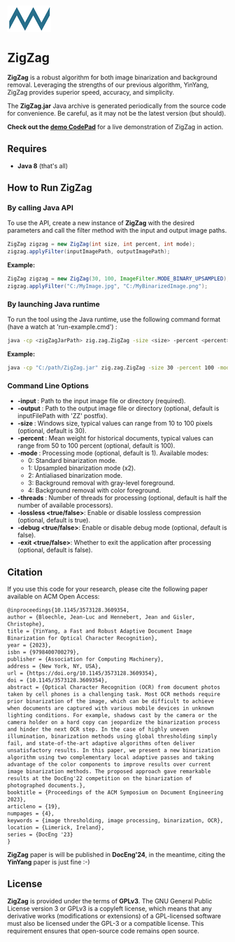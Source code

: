 ![ZigZag Logo](zz-logo.png) 

# **ZigZag**

**ZigZag** is a robust algorithm for both image binarization and background removal. Leveraging the strengths of our previous algorithm, YinYang, ZigZag provides superior speed, accuracy, and simplicity.

The **ZigZag.jar** Java archive is generated periodically from the source code for convenience. Be careful, as it may not be the latest version (but should).

**Check out the [demo CodePad](https://d23kqqls.codepad.live/)** for a live demonstration of ZigZag in action.

## **Requires**

- **Java 8** (that's all)

## **How to Run ZigZag**

### **By calling Java API**

To use the API, create a new instance of **ZigZag** with the desired parameters and call the filter method with the input and output image paths.

```java
ZigZag zigzag = new ZigZag(int size, int percent, int mode);
zigzag.applyFilter(inputImagePath, outputImagePath);
```

**Example:**

```java
ZigZag zigzag = new ZigZag(30, 100, ImageFilter.MODE_BINARY_UPSAMPLED);
zigzag.applyFilter("C:/MyImage.jpg", "C:/MyBinarizedImage.png");
```

### **By launching Java runtime**

To run the tool using the Java runtime, use the following command format (have a watch at 'run-example.cmd') :

```sh
java -cp <zigZagJarPath> zig.zag.ZigZag -size <size> -percent <percent> -mode <mode> -threads <threads> -input <inputFilePath> [-output <outputFilePath>] [-debug <true/false>] [-exit <true/false>]
```

**Example:**

```sh
java -cp "C:/path/ZigZag.jar" zig.zag.ZigZag -size 30 -percent 100 -mode 3 -threads 4 -input "C:/path/MyImage.jpg" -output "C:/path/MyBinarizedImage.png"
```

### **Command Line Options**

- **-input <inputFilePath>**: Path to the input image file or directory (required).
- **-output <outputFilePath>**: Path to the output image file or directory (optional, default is inputFilePath with 'ZZ' postfix).
- **-size <size>**: Windows size, typical values can range from 10 to 100 pixels (optional, default is 30).
- **-percent <percent>**: Mean weight for historical documents, typical values can range from 50 to 100 percent (optional, default is 100).
- **-mode <mode>**: Processing mode (optional, default is 1). Available modes:
  - 0: Standard binarization mode.
  - 1: Upsampled binarization mode (x2).
  - 2: Antialiased binarization mode.
  - 3: Background removal with gray-level foreground.
  - 4: Background removal with color foreground.
- **-threads <threads>**: Number of threads for processing (optional, default is half the number of available processors).
- **-lossless <true/false>**: Enable or disable lossless compression (optional, default is true). 
- **-debug <true/false>**: Enable or disable debug mode (optional, default is false).
- **-exit <true/false>**: Whether to exit the application after processing (optional, default is false).

## **Citation**

If you use this code for your research, please cite the following paper available on ACM Open Access:

```
@inproceedings{10.1145/3573128.3609354,
author = {Bloechle, Jean-Luc and Hennebert, Jean and Gisler, Christophe},
title = {YinYang, a Fast and Robust Adaptive Document Image Binarization for Optical Character Recognition},
year = {2023},
isbn = {9798400700279},
publisher = {Association for Computing Machinery},
address = {New York, NY, USA},
url = {https://doi.org/10.1145/3573128.3609354},
doi = {10.1145/3573128.3609354},
abstract = {Optical Character Recognition (OCR) from document photos taken by cell phones is a challenging task. Most OCR methods require prior binarization of the image, which can be difficult to achieve when documents are captured with various mobile devices in unknown lighting conditions. For example, shadows cast by the camera or the camera holder on a hard copy can jeopardize the binarization process and hinder the next OCR step. In the case of highly uneven illumination, binarization methods using global thresholding simply fail, and state-of-the-art adaptive algorithms often deliver unsatisfactory results. In this paper, we present a new binarization algorithm using two complementary local adaptive passes and taking advantage of the color components to improve results over current image binarization methods. The proposed approach gave remarkable results at the DocEng'22 competition on the binarization of photographed documents.},
booktitle = {Proceedings of the ACM Symposium on Document Engineering 2023},
articleno = {19},
numpages = {4},
keywords = {image thresholding, image processing, binarization, OCR},
location = {Limerick, Ireland},
series = {DocEng '23}
}
```

**ZigZag** paper is will be published in **DocEng'24**, in the meantime, citing the **YinYang** paper is just fine :-)

## **License**

**ZigZag** is provided under the terms of **GPLv3**. The GNU General Public License version 3 or GPLv3 is a copyleft license, which means that any derivative works (modifications or extensions) of a GPL-licensed software must also be licensed under the GPL-3 or a compatible license. This requirement ensures that open-source code remains open source.
